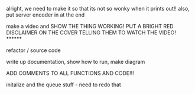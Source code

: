 alright, we need to make it so that its not so wonky when it prints out!!
also, put server encoder in at the end


make a video and SHOW THE THING WORKING!
PUT A BRIGHT RED DISCLAIMER ON THE COVER TELLING THEM TO WATCH THE VIDEO! ******

refactor / source code

write up documentation, show how to run, make diagram


ADD COMMENTS TO ALL FUNCTIONS AND CODE!!!



initalize and the queue stuff - need to redo that